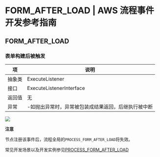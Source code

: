 # FORM_AFTER_LOAD | AWS 流程事件开发参考指南

## FORM_AFTER_LOAD

### 表单构建后被触发

项 | 说明  
---|---  
抽象类 | ExecuteListener  
接口 | ExecuteListenerInterface  
返回值 | 无  
异常 | -如抛出异常时，异常被包装成结果返回，后继执行被中断  
  
![](https://docs.awspaas.com/reference-guide/aws-paas-process-listener-reference-guide-vue/form_event/4.png)

**注意**

节点注册该事件后，流程全局的`PROCESS_FORM_AFTER_LOAD`将失效。

常见开发场景以及开发实例参见[PROCESS_FORM_AFTER_LOAD](<../process_event/process_form_after_load.html>)